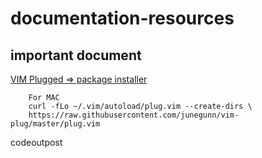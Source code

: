 # documentation-resources
## important document
[VIM Plugged => package installer](https://github.com/junegunn/vim-plug)
```
    For MAC
    curl -fLo ~/.vim/autoload/plug.vim --create-dirs \
    https://raw.githubusercontent.com/junegunn/vim-plug/master/plug.vim
```

codeoutpost
